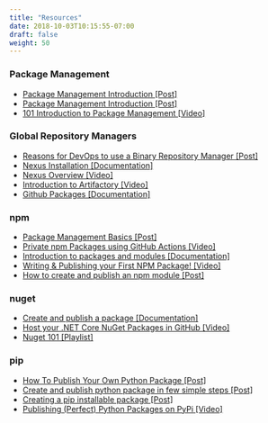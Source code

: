 ```yaml
---
title: "Resources"
date: 2018-10-03T10:15:55-07:00
draft: false
weight: 50
---
```


### Package Management

  - [Package Management Introduction \[Post\]](https://blog.idrsolutions.com/2018/07/what-is-a-package-manager-and-why-should-you-use-one/) 
  - [Package Management Introduction \[Post\]](https://devopedia.org/package-manager)
  - [101 Introduction to Package Management \[Video\]](https://jfrog.com/webinar/devops-101-introduction-to-package-management/)

### Global Repository Managers

- [Reasons for DevOps to use a Binary Repository Manager \[Post\]](https://jfrog.com/whitepaper/devops-8-reasons-for-devops-to-use-a-binary-repository-manager/)
- [Nexus Installation \[Documentation\]](https://help.sonatype.com/repomanager3/installation)
- [Nexus Overview \[Video\]](https://www.youtube.com/watch?v=3Z-TgTrrXDU)
- [Introduction to Artifactory \[Video\]](https://www.youtube.com/watch?v=qr7kZ_Nluww)
- [Github Packages \[Documentation\]](https://docs.github.com/en/packages/learn-github-packages/about-github-packages)

### npm

- [Package Management Basics \[Post\]](https://developer.mozilla.org/en-US/docs/Learn/Tools_and_testing/Understanding_client-side_tools/Package_management)
- [Private npm Packages using GitHub Actions \[Video\]](https://www.youtube.com/watch?v=7CNC0QBCY-Y)
- [Introduction to packages and modules \[Documentation\]](https://docs.npmjs.com/packages-and-modules/introduction-to-packages-and-modules)
- [Writing & Publishing your First NPM Package! \[Video\]](https://www.youtube.com/watch?v=4zzbNac6f6Q)
- [How to create and publish an npm module \[Post\]](https://dev.to/myogeshchavan97/how-to-create-and-publish-an-npm-package-20ln)

### nuget

- [Create and publish a package \[Documentation\]](https://docs.microsoft.com/en-us/nuget/quickstart/create-and-publish-a-package-using-the-dotnet-cli)
- [Host your .NET Core NuGet Packages in GitHub \[Video\]](https://www.youtube.com/watch?v=SiPkYrqJsps)
- [Nuget 101 \[Playlist\]](https://www.youtube.com/playlist?list=PLdo4fOcmZ0oVLvfkFk8O9h6v2Dcdh2bh_)

### pip

- [How To Publish Your Own Python Package \[Post\]](https://www.codementor.io/@ajayagrawal295/how-to-publish-your-own-python-package-12tbhi20tf)
- [Create and publish python package in few simple steps \[Post\]](https://dev.to/sahilrajput/create-and-publish-python-package-in-few-simple-steps-i0j)
- [Creating a pip installable package \[Post\]](https://betterscientificsoftware.github.io/python-for-hpc/tutorials/python-pypi-packaging/)
- [Publishing (Perfect) Python Packages on PyPi \[Video\]](https://www.youtube.com/watch?v=GIF3LaRqgXo)